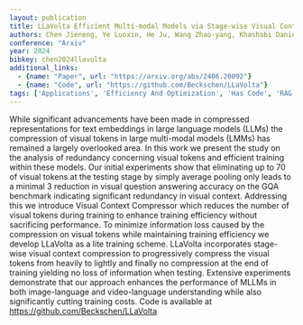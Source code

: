 ```yaml
---
layout: publication
title: LLaVolta Efficient Multi-modal Models via Stage-wise Visual Context Compression
authors: Chen Jieneng, Ye Luoxin, He Ju, Wang Zhao-yang, Khashabi Daniel, Yuille Alan
conference: "Arxiv"
year: 2024
bibkey: chen2024llavolta
additional_links:
  - {name: "Paper", url: "https://arxiv.org/abs/2406.20092"}
  - {name: "Code", url: "https://github.com/Beckschen/LLaVolta"}
tags: ['Applications', 'Efficiency And Optimization', 'Has Code', 'RAG', 'Reinforcement Learning', 'Training Techniques']
---
```

While significant advancements have been made in compressed representations for text embeddings in large language models (LLMs) the compression of visual tokens in large multi-modal models (LMMs) has remained a largely overlooked area. In this work we present the study on the analysis of redundancy concerning visual tokens and efficient training within these models. Our initial experiments show that eliminating up to 70 of visual tokens at the testing stage by simply average pooling only leads to a minimal 3 reduction in visual question answering accuracy on the GQA benchmark indicating significant redundancy in visual context. Addressing this we introduce Visual Context Compressor which reduces the number of visual tokens during training to enhance training efficiency without sacrificing performance. To minimize information loss caused by the compression on visual tokens while maintaining training efficiency we develop LLaVolta as a lite training scheme. LLaVolta incorporates stage-wise visual context compression to progressively compress the visual tokens from heavily to lightly and finally no compression at the end of training yielding no loss of information when testing. Extensive experiments demonstrate that our approach enhances the performance of MLLMs in both image-language and video-language understanding while also significantly cutting training costs. Code is available at https://github.com/Beckschen/LLaVolta
